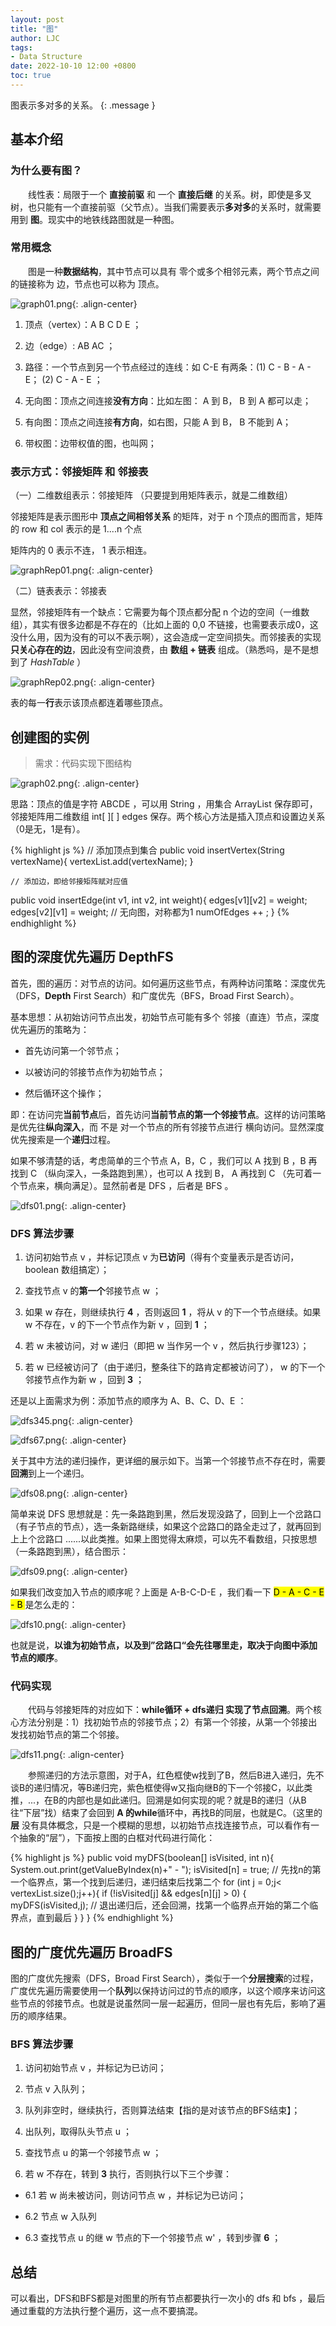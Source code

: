 ```yaml
---
layout: post
title: "图"
author: LJC
tags:
- Data Structure
date: 2022-10-10 12:00 +0800
toc: true
---
```


图表示多对多的关系。
{: .message }

## 基本介绍

### 为什么要有图？

&emsp;&emsp;线性表：局限于一个 **直接前驱** 和 一个 **直接后继** 的关系。树，即使是多叉树，也只能有一个直接前驱（父节点）。当我们需要表示**多对多**的关系时，就需要用到 **图**。现实中的地铁线路图就是一种图。

### 常用概念

&emsp;&emsp;图是一种**数据结构**，其中节点可以具有 零个或多个相邻元素，两个节点之间的链接称为 边，节点也可以称为 顶点。

![graph01.png](/images/graph01.png "图"){: .align-center}

1. 顶点（vertex）：A B C D E ；

2. 边（edge）: AB AC  ；

3. 路径：一个节点到另一个节点经过的连线：如 C-E 有两条：(1) C - B - A - E； (2) C - A - E ；

4. 无向图：顶点之间连接**没有方向**：比如左图： A 到 B， B 到 A 都可以走；

5. 有向图：顶点之间连接**有方向**，如右图，只能 A 到 B， B 不能到 A；

6. 带权图：边带权值的图，也叫网；

### 表示方式：邻接矩阵 和 邻接表

（一）二维数组表示：邻接矩阵  （只要提到用矩阵表示，就是二维数组）

邻接矩阵是表示图形中 **顶点之间相邻关系** 的矩阵，对于 n 个顶点的图而言，矩阵的 row 和 col 表示的是 1....n 个点

矩阵内的 0 表示不连， 1 表示相连。

![graphRep01.png](/images/graphRep01.png "邻接矩阵"){: .align-center}

（二）链表表示：邻接表

显然，邻接矩阵有一个缺点：它需要为每个顶点都分配 n 个边的空间（一维数组），其实有很多边都是不存在的（比如上面的 0,0 不链接，也需要表示成0，这没什么用，因为没有的可以不表示啊），这会造成一定空间损失。而邻接表的实现**只关心存在的边**，因此没有空间浪费，由 **数组 + 链表** 组成。（熟悉吗，是不是想到了 *HashTable* ）

![graphRep02.png](/images/graphRep02.png "邻接表"){: .align-center}

表的每一**行**表示该顶点都连着哪些顶点。

## 创建图的实例

> 需求：代码实现下图结构

![graph02.png](/images/graph02.png "实现"){: .align-center}

思路：顶点的值是字符 ABCDE ，可以用 String ，用集合 ArrayList 保存即可，邻接矩阵用二维数组 int[ ][ ] edges 保存。两个核心方法是插入顶点和设置边关系（0是无，1是有）。

{% highlight js %}
    // 添加顶点到集合
public void insertVertex(String vertexName){
        vertexList.add(vertexName);
    }

    // 添加边，即给邻接矩阵赋对应值
public void insertEdge(int v1, int v2, int weight){
        edges[v1][v2] = weight;
        edges[v2][v1] = weight; // 无向图，对称都为1
        numOfEdges ++ ;
    }
{% endhighlight %}

## 图的深度优先遍历 DepthFS

首先，图的遍历：对节点的访问。如何遍历这些节点，有两种访问策略：深度优先（DFS，**Depth** First Search）和广度优先（BFS，Broad First Search）。

基本思想：从初始访问节点出发，初始节点可能有多个 邻接（直连）节点，深度优先遍历的策略为：

- 首先访问第一个邻节点；

- 以被访问的邻接节点作为初始节点；

- 然后循环这个操作；

即：在访问完**当前节点**后，首先访问**当前节点的第一个邻接节点**。这样的访问策略是优先往**纵向深入**，而 不是 对一个节点的所有邻接节点进行 横向访问。显然深度优先搜索是一个**递归**过程。

如果不够清楚的话，考虑简单的三个节点 A，B，C ，我们可以 A 找到 B ，B 再找到 C （纵向深入，一条路跑到黑），也可以 A 找到 B， A 再找到 C （先可着一个节点来，横向满足）。显然前者是 DFS ，后者是 BFS 。

![dfs01.png](/images/dfs01.png "小例子"){: .align-center}

### DFS 算法步骤

1. 访问初始节点 v ，并标记顶点 v 为**已访问**（得有个变量表示是否访问， boolean 数组搞定）；

2. 查找节点 v 的**第一个**邻接节点 w ；

3. 如果 w 存在，则继续执行 **4** ，否则返回 **1** ，将从 v 的下一个节点继续。如果 w 不存在，v 的下一个节点作为新 v ，回到 **1** ；

4. 若 w 未被访问，对 w 递归（即把 w 当作另一个 v ，然后执行步骤123）；

5. 若 w 已经被访问了（由于递归，整条往下的路肯定都被访问了）， w 的下一个邻接节点作为新 w ，回到 **3** ；

还是以上面需求为例：添加节点的顺序为 A、B、C、D、E ：

![dfs345.png](/images/dfs345.png "DFS"){: .align-center}

![dfs67.png](/images/dfs67.png "DFS"){: .align-center}

关于其中方法的递归操作，更详细的展示如下。当第一个邻接节点不存在时，需要**回溯**到上一个递归。

![dfs08.png](/images/dfs08.png "DFS"){: .align-center}

简单来说 DFS 思想就是：先一条路跑到黑，然后发现没路了，回到上一个岔路口（有子节点的节点），选一条新路继续，如果这个岔路口的路全走过了，就再回到上上个岔路口 ......以此类推。如果上图觉得太麻烦，可以先不看数组，只按思想（一条路跑到黑），结合图示：

![dfs09.png](/images/dfs09.png "DFS"){: .align-center}

如果我们改变加入节点的顺序呢？上面是 A-B-C-D-E ，我们看一下 <mark> D - A - C - E - B </mark> 是怎么走的：

![dfs10.png](/images/dfs10.png "DFS"){: .align-center}

也就是说，**以谁为初始节点，以及到”岔路口“会先往哪里走，取决于向图中添加节点的顺序**。

### 代码实现

&emsp;&emsp;代码与邻接矩阵的对应如下：**while循环 + dfs递归 实现了节点回溯**。两个核心方法分别是：1）找初始节点的邻接节点；2）有第一个邻接，从第一个邻接出发找初始节点的第二个邻接。

![dfs11.png](/images/dfs11.png "DFS"){: .align-center}

&emsp;&emsp;参照递归的方法示意图，对于A，红色框使w找到了B，然后B进入递归，先不谈B的递归情况，等B递归完，紫色框使得w又指向继B的下一个邻接C，以此类推，...，在B的内部也是如此递归。回溯是如何实现的呢？就是B的递归（从B往“下层”找）结束了会回到 **A 的while**循环中，再找B的同层，也就是C。（这里的 **层** 没有具体概念，只是一个模糊的思想，以初始节点找连接节点，可以看作有一个抽象的“层”），下面按上图的白框对代码进行简化：

{% highlight js %}
public void myDFS(boolean[] isVisited, int n){
        System.out.print(getValueByIndex(n)+" - ");
         isVisited[n] = true;
         // 先找n的第一个临界点，第一个找到后递归，递归结束后找第二个
        for (int j = 0;j< vertexList.size();j++){
            if (!isVisited[j] && edges[n][j] > 0) {
                myDFS(isVisited,j);
                // 退出递归后，还会回溯，找第一个临界点开始的第二个临界点，直到最后
            }
        }
    }
{% endhighlight %}

## 图的广度优先遍历 BroadFS

图的广度优先搜索（DFS，Broad First Search），类似于一个**分层搜索**的过程，广度优先遍历需要使用一个**队列**以保持访问过的节点的顺序，以这个顺序来访问这些节点的邻接节点。也就是说虽然同一层一起遍历，但同一层也有先后，影响了遍历的顺序结果。

### BFS 算法步骤

1. 访问初始节点 v ，并标记为已访问；

2. 节点 v 入队列；

3. 队列非空时，继续执行，否则算法结束【指的是对该节点的BFS结束】；

4. 出队列，取得队头节点 u ；

5. 查找节点 u 的第一个邻接节点 w ；

6. 若 w 不存在，转到 **3** 执行，否则执行以下三个步骤：

- 6.1 若 w 尚未被访问，则访问节点 w ，并标记为已访问；

- 6.2 节点 w 入队列

- 6.3 查找节点 u 的继 w 节点的下一个邻接节点 w' ，转到步骤 **6** ；



## 总结

可以看出，DFS和BFS都是对图里的所有节点都要执行一次小的 dfs 和 bfs ，最后通过重载的方法执行整个遍历，这一点不要搞混。




















